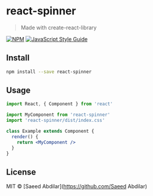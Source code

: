 # react-spinner

> Made with create-react-library

[![NPM](https://img.shields.io/npm/v/react-spinner.svg)](https://www.npmjs.com/package/react-spinner) [![JavaScript Style Guide](https://img.shields.io/badge/code_style-standard-brightgreen.svg)](https://standardjs.com)

## Install

```bash
npm install --save react-spinner
```

## Usage

```jsx
import React, { Component } from 'react'

import MyComponent from 'react-spinner'
import 'react-spinner/dist/index.css'

class Example extends Component {
  render() {
    return <MyComponent />
  }
}
```

## License

MIT © [Saeed Abdilar](https://github.com/Saeed Abdilar)
